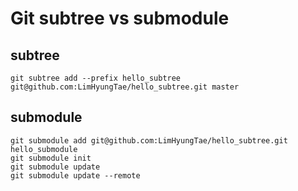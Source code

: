 # Git subtree vs submodule


## subtree


```
git subtree add --prefix hello_subtree git@github.com:LimHyungTae/hello_subtree.git master
```

## submodule

```
git submodule add git@github.com:LimHyungTae/hello_subtree.git hello_submodule
git submodule init
git submodule update
git submodule update --remote
```



